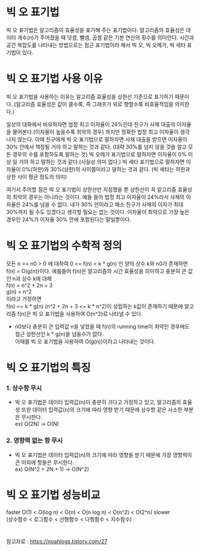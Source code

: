 # 빅 오 표기법
빅 오 표기법은 알고리즘의 효율성을 표기해 주는 표기법이다.
알고리즘의 효율성은 데이터 개수(n)가 주어졌을 때 덧셈, 뺄셈, 곱셈 같은 기본 연산의 횟수를 의미란다.
시간과 공간 복잡도를 나타내는 방법으로는 점근 표기법이라 해서 빅 오, 빅 오메가, 빅 세타 표기법이 있다.

# 빅 오 표기법 사용 이유
빅 오 표기법을 사용하는 이유는 알고리즘 효율성을 상한선 기준으로 표기하기 때문이다.
(알고리즘 효율성은 값이 클수록, 즉 그래프가 위로 향할수록 비효율적임을 의미한다.)

일상의 대화에서 비유하자면 법정 최고 이자율이 24%인데 친구가 사채 대출의 이자율을 물어본다.(이자율이 높을수록 최악의 경우)
하지만 정확한 법정 최고 이자율이 생각나지 않는다.
이때 친구에게 빅 오 표기법으로 말하자면 사채 대출을 받으면 이자율이 30% 안에서 책정될 거야 하고 말하는 것과 같다.
(대략 30%를 넘지 않을 것을 알고 모든 경우의 수를 포함하도록 말하는 것)
빅 오메가 표기법으로 말하자면 이자율이 0% 이상 일 거야 하고 말하는 것과 같다.(사실상 의미 없다.)
빅 세타 표기법으로 말하자면 이자율이 0%(하한)와 30%(상한)의 사이쯤이라고 말하는 것과 같다.
(빅 세타는 하한과 상한 사이 평균 정도의 의미)

여기서 주의할 점은 빅 오 표기법이 상한선만 지정했을 뿐 상한선이 꼭 알고리즘 효율성의 최악의 경우는 아니라는 것이다.
예들 들어 법정 최고 이자율이 24%라서 사채의 이자율은 24%를 넘을 수 없다.
내가 30% 안이라고 해소 친구가 사채의 이자가 최대 30%까지 될 수도 있겠다고 생각할 필요는 없는 것이다.
이자율이 최악으로 가장 높은 경우인 24%가 이자율 30% 안에 포함된다는 말일뿐이다.

# 빅 오 표기법의 수학적 정의
모든 n >= n0 > 0 에 대하여 0 <= f(n) < k * g(n) 인 양의 상수 k와 n0가 존재하면 f(n) = O(g(n))이다.
예를들어 f(n)은 알고리즘의 시간 효율성을 의미하고 충분히 큰 값인 n과 상수 k에 대해  
f(n) = n^2 + 2n + 3  
g(n) = n^2  
이라고 가정하면   
f(n) <= k * g(n) (n^2 + 2n + 3 <= k * n^2)이 성립하는 k값이 존재하기 때문에 알고리즘 f(n)은
빅 오 표기법을 사용하여 O(n^2)로 나타낼 수 있다.
* n0보다 충분히 큰 입력값 n을 넣었을 때 f(n)의 running time이 최악인 경우에도 점근 상한선인 k * g(n)을 넘을수가 없다.  
이때를 빅 오 표기법을 사용하여 O(g(n))이라고 나타내는 것이다.


# 빅 오 표기법의 특징
### 1. 상수항 무시
- 빅 오 표기법은 데이터 입력값(n)이 충분히 크다고 가정하고 있고, 알고리즘의 효율성 또한 데이터 입력값(n)의 크기에 따라 영향 받기 때문에 상수항 같은 사소한 부분은 무시한다.  
  ex) O(2N) -> O(N)
### 2. 영향력 없는 항 무시
- 빅 오 표기법은 데이터 입력값(n)의 크기에 따라 영향을 받기 때문에 가장 영향력이 큰 이외에 항들은 무시한다.  
  ex) O(N^2 + 2N + 1) -> O(N^2)
  
 # 빅 오 표기법 성능비교
 faster O(1) < O(log n) < O(n) < O(n log n) < O(n^2) < O(2^n) slower  
 (상수함수 < 로그함수 < 선형함수 < 다항함수 < 지수함수)
 
 #
 참고자료 : https://noahlogs.tistory.com/27

